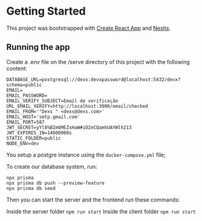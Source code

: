 # Getting Started

This project was bootstrapped with [Create React App](https://github.com/facebook/create-react-app) and [Nestjs](https://nestjs.com/).

## Running the app

Create a .env file on the /serve directory of this project with the following content:

```
DATABASE_URL=postgresql://devx:devxpassword@localhost:5432/devx?schema=public
EMAIL=
EMAIL_PASSWORD=
EMAIL_VERIFY_SUBJECT=Email de verificação
URL_EMAIL_VERIFY=http://localhost:3000/email/checked
EMAIL_FROM='"Dexs " <dexs@dexs.com>'
EMAIL_HOST='smtp.gmail.com'
EMAIL_PORT=587
JWT_SECRET=yYl8%BIm6MEZsHaW#iO2nCQamhUAYWlh213
JWT_EXPIRES_IN=14600000s
STATIC_FOLDER=public
NODE_ENV=dev
```

You setup a postgre instance using the `docker-compose.yml` file;

To create our database system, run:

```
npx prisma
npx prisma db push --preview-feature
npx prisma db seed
```

Then you can start the server and the frontend run these commands:

Inside the server folder `npm run start`
Inside the client folder `npm run start`
